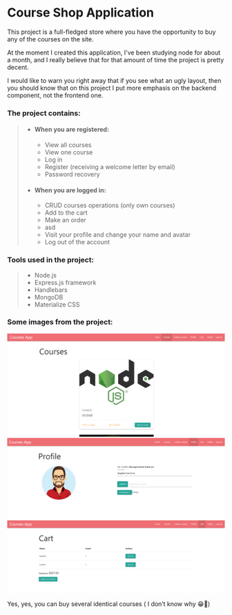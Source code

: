 # Course Shop Application

<p>This project is a full-fledged store where you have the opportunity to buy any of the courses on the site.</p>

<p>At the moment I created this application, I've been studying node for about a month, and I really believe that for that amount of time the project is pretty decent.</p>

<p>I would like to warn you right away that if you see what an ugly layout, then you should know that on this project I put more emphasis on the backend component, not the frontend one.</p>

### The project contains:

> - #### When you are registered:
> 	- View all courses
> 	- View one course
> 	- Log in
> 	- Register (receiving a welcome letter by email)
> 	- Password recovery
> 
> - #### When you are logged in:
> 	- CRUD courses operations (only own courses)
> 	- Add to the cart
> 	- Make an order
> 	- asd
> 	- Visit your profile and change your name and avatar
> 	- Log out of the account

### Tools used in the project:

> - Node.js
> - Express.js framework
> - Handlebars
> - MongoDB
> - Materialize CSS

### Some images from the project:
![404](/public/readme/Screenshot_24.png)
![404](/public/readme/Screenshot_25.png)
![404](/public/readme/Screenshot_26.png)

Yes, yes, you can buy several identical courses ( I don’t know why :grin::see_no_evil:)